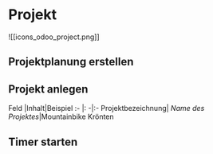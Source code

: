 # Projekt
![[icons_odoo_project.png]]

## Projektplanung erstellen

## Projekt anlegen
Feld |Inhalt|Beispiel
:- |: -|:-
Projektbezeichnung| *Name des Projektes*|Mountainbike Krönten


## Timer starten

